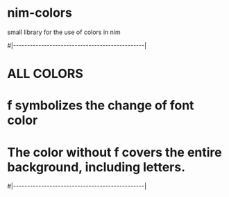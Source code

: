 # nim-colors
small library for the use of colors in nim


#|-----------------------------------------------|
# ALL COLORS  
# f symbolizes the change of font color
# The color without f covers the entire background, including letters.
#|-----------------------------------------------|
# 
